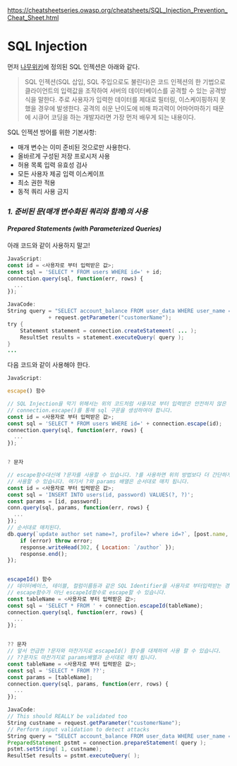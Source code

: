 https://cheatsheetseries.owasp.org/cheatsheets/SQL_Injection_Prevention_Cheat_Sheet.html

# SQL Injection

먼저 [나무위키](https://namu.wiki/w/SQL%20injection)에 정의된 SQL 인젝션은 아래와 같다.

> SQL 인젝션(SQL 삽입, SQL 주입으로도 불린다)은 코드 인젝션의 한 기법으로 클라이언트의 입력값을 조작하여 서버의 데이터베이스를 공격할 수 있는 공격방식을 말한다. 주로 사용자가 입력한 데이터를 제대로 필터링, 이스케이핑하지 못했을 경우에 발생한다. 공격의 쉬운 난이도에 비해 파괴력이 어마어마하기 때문에 시큐어 코딩을 하는 개발자라면 가장 먼저 배우게 되는 내용이다.

SQL 인젝션 방어를 위한 기본사항:

-   매개 변수는 이미 준비된 것으로만 사용한다.
-   올바르게 구성된 저장 프로시저 사용
-   허용 목록 입력 유효성 검사
-   모든 사용자 제공 입력 이스케이프
-   최소 권한 적용
-   동적 쿼리 사용 금지

### **_1. 준비된 문(매개 변수화된 쿼리와 함께)의 사용_**

#### **_Prepared Statements (with Parameterized Queries)_**

아래 코드와 같이 사용하지 말고!

```javascript
JavaScript:
const id = <사용자로 부터 입력받은 값>;
const sql = 'SELECT * FROM users WHERE id=' + id;
connection.query(sql, function(err, rows) {
  ...
});
```

```java
JavaCode:
String query = "SELECT account_balance FROM user_data WHERE user_name = "
             + request.getParameter("customerName");
try {
    Statement statement = connection.createStatement( ... );
    ResultSet results = statement.executeQuery( query );
}
...
```

다음 코드와 같이 사용해야 한다.

```javascript
JavaScript:

escape() 함수

// SQL Injection을 막기 위해서는 위의 코드처럼 사용자로 부터 입력받은 안전하지 않은 데이터는
// connection.escape()를 통해 sql 구문을 생성하여야 합니다.
const id = <사용자로 부터 입력받은 값>;
const sql = 'SELECT * FROM users WHERE id=' + connection.escape(id);
connection.query(sql, function(err, rows) {
  ...
});


? 문자

// escape함수대신에 ?문자를 사용할 수 있습니다. ?를 사용하면 위의 방법보다 더 간단하게
// 사용할 수 있습니다. 여기서 ?와 params 배열은 순서대로 매치 됩니다.
const id = <사용자로 부터 입력받은 값>;
const sql = 'INSERT INTO users(id, password) VALUES(?, ?)';
const params = [id, password];
conn.query(sql, params, function(err, rows) {
  ...
});
// 순서대로 매치된다.
db.query(`update author set name=?, profile=? where id=?`, [post.name, post.profile, post.id], function (error, result) {
    if (error) throw error;
    response.writeHead(302, { Location: `/author` });
    response.end();
});


escapeId() 함수
// 데이터베이스, 테이블, 컬럼이름등과 같은 SQL Identifier을 사용자로 부터입력받는 경우,
// escape함수가 아닌 escapeId함수로 escape할 수 있습니다.
const tableName = <사용자로 부터 입력받은 값>;
const sql = 'SELECT * FROM ' + connection.escapeId(tableName);
connection.query(sql, function(err, rows) {
  ...
});


?? 문자
// 앞서 언급한 ?문자와 마찬가지로 escapeId() 함수를 대체하여 사용 할 수 있습니다.
// ??문자도 마찬가지로 params배열과 순서대로 매치 됩니다.
const tableName = <사용자로 부터 입력받은 값>;
const sql = 'SELECT * FROM ??';
const params = [tableName];
connection.query(sql, params, function(err, rows) {
  ...
});
```

```java
JavaCode:
// This should REALLY be validated too
String custname = request.getParameter("customerName");
// Perform input validation to detect attacks
String query = "SELECT account_balance FROM user_data WHERE user_name = ? ";
PreparedStatement pstmt = connection.prepareStatement( query );
pstmt.setString( 1, custname);
ResultSet results = pstmt.executeQuery( );

```
